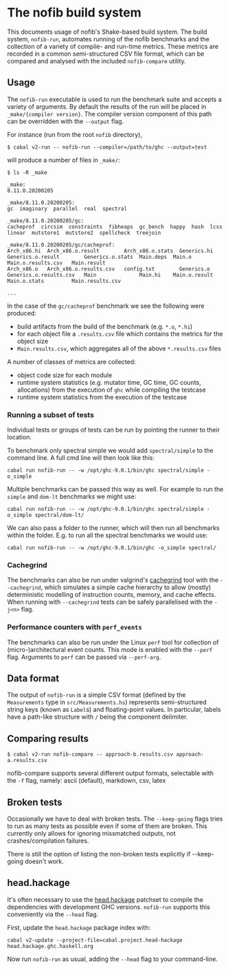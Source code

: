 # The nofib build system

This documents usage of nofib's Shake-based build system. The build system,
`nofib-run`, automates running of the nofib benchmarks and the collection of a
variety of compile- and run-time metrics. These metrics are recorded in a
common semi-structured CSV file format, which can be compared and analysed with
the included `nofib-compare` utility.

## Usage

The `nofib-run` executable is used to run the benchmark suite and accepts a variety of arguments.
By default the results of the run will be placed in `_make/{compiler version}`.
The compiler version component of this path can be overridden with the
`--output` flag.

For instance (run from the root `nofib` directory),
```
$ cabal v2-run -- nofib-run --compiler=/path/to/ghc --output=test
```
will produce a number of files in `_make/`:
```
$ ls -R _make

_make:
8.11.0.20200205

_make/8.11.0.20200205:
gc  imaginary  parallel  real  spectral

_make/8.11.0.20200205/gc:
cacheprof  circsim  constraints  fibheaps  gc_bench  happy  hash  lcss  linear  mutstore1  mutstore2  spellcheck  treejoin

_make/8.11.0.20200205/gc/cacheprof:
Arch_x86.hi  Arch_x86.o.result        Arch_x86.o.stats  Generics.hi  Generics.o.result        Generics.o.stats  Main.deps  Main.o         Main.o.results.csv   Main.result
Arch_x86.o   Arch_x86.o.results.csv   config.txt        Generics.o   Generics.o.results.csv   Main              Main.hi    Main.o.result  Main.o.stats         Main.results.csv

...
```
In the case of the `gc/cacheprof` benchmark we see the following were produced:

 * build artifacts from the build of the benchmark (e.g. `*.o`, `*.hi`)
 * for each object file a `.results.csv` file which contains the metrics for the object size
 * `Main.results.csv`, which aggregates all of the above `*.results.csv` files


A number of classes of metrics are collected:

 * object code size for each module
 * runtime system statistics (e.g. mutator time, GC time, GC counts,
   allocations) from the execution of `ghc` while compiling the testcase
 * runtime system statistics from the execution of the testcase

### Running a subset of tests

Individual tests or groups of tests can be run by pointing the runner to their location.

To benchmark only spectral simple we would add `spectral/simple` to the command line. A full cmd line will then
look like this:

`cabal run nofib-run -- -w /opt/ghc-9.0.1/bin/ghc spectral/simple -o_simple`

Multiple benchmarks can be passed this way as well. For example to run the `simple` and `dom-lt` benchmarks we might use:

`cabal run nofib-run -- -w /opt/ghc-9.0.1/bin/ghc spectral/simple -o_simple spectral/dom-lt/`

We can also pass a folder to the runner, which will then run all benchmarks within the folder. E.g. to run all the spectral benchmarks we would use:

`cabal run nofib-run -- -w /opt/ghc-9.0.1/bin/ghc -o_simple spectral/`

### Cachegrind

The benchmarks can also be run under valgrind's
[cachegrind](https://valgrind.org/docs/manual/cg-manual.html) tool with the
`--cachegrind`, which simulates a simple cache hierarchy to allow (mostly)
deterministic modelling of instruction counts, memory, and cache effects.
When running with `--cachegrind` tests can be safely parallelised with the
`-j<n>` flag.


### Performance counters with `perf_events`

The benchmarks can also be run under the Linux `perf` tool for collection of
(micro-)architectural event counts. This mode is enabled with the `--perf` flag.
Arguments to `perf` can be passed via `--perf-arg`.

## Data format

The output of `nofib-run` is a simple CSV format (defined by the `Measurements`
type in `src/Measurements.hs`) represents semi-structured string keys (known as
`Label`s) and floating-point values. In particular, labels have a path-like
structure with `/` being the component delimiter.

## Comparing results

```
$ cabal v2-run nofib-compare -- approach-b.results.csv approach-a.results.csv
```

nofib-compare supports several different output formats, selectable with the
`-f` flag, namely: ascii (default), markdown, csv, latex

## Broken tests

Occasionally we have to deal with broken tests. The `--keep-going` flags tries to
run as many tests as possible even if some of them are broken. This currently only
allows for ignoring missmatched outputs, not crashes/compilation failures.

There is still the option of listing the non-broken tests explicitly if --keep-going
doesn't work.

## head.hackage

It's often necessary to use the
[head.hackage](https://gitlab.haskell.org/ghc/head.hackage) patchset
to compile the dependencies with development GHC versions. `nofib-run`
supports this conveniently via the `--head` flag.

First, update the `head.hackage` package index with:

```
cabal v2-update --project-file=cabal.project.head-hackage head.hackage.ghc.haskell.org
```

Now run `nofib-run` as usual, adding the `--head` flag to your command-line.
